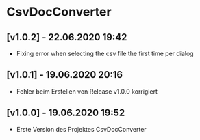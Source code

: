 # CsvDocConverter

## [v1.0.2] - 22.06.2020 19:42

- Fixing error when selecting the csv file the first time per dialog

## [v1.0.1] - 19.06.2020 20:16

- Fehler beim Erstellen von Release v1.0.0 korrigiert

## [v1.0.0] - 19.06.2020 19:52

- Erste Version des Projektes CsvDocConverter